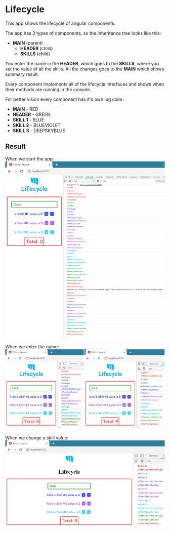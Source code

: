 # Lifecycle

This app shows the lifecycle of angular components. 

The app has 3 types of components, so the inheritance tree looks like this: 
* **MAIN** (parent)
  * **HEADER** (child)
  * **SKILLS** (child)

You enter the name in the **HEADER**, which goes to the **SKILLS**, where you set the value of all the skills. 
All the changes goes to the **MAIN** which shows summary result. 

Every component implements all of the lifecycle interfaces and shows when their methods are running in the console.

For better vision every component has it's own log color:
  * **MAIN** - RED
  * **HEADER** - GREEN 
  * **SKILL 1** - BLUE
  * **SKILL 2** - BLUEVIOLET
  * **SKILL 3** - DEEPSKYBLUE
  
## Result

  When we start the app:
<img src="https://github.com/vorobyovilya/mifort-lifecycle/blob/master/src/ex1.png">

  When we enter the name:
<img src="https://github.com/vorobyovilya/mifort-lifecycle/blob/master/src/ex2.png">

  When we change a skill value:
<img src="https://github.com/vorobyovilya/mifort-lifecycle/blob/master/src/ex3.png">
